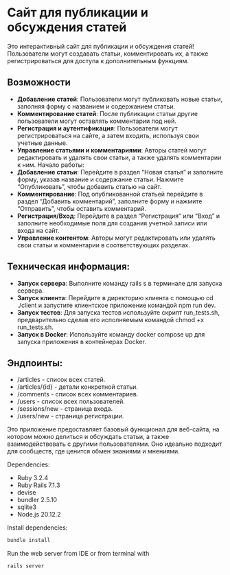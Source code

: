 # Сайт для публикации и обсуждения статей
Это интерактивный сайт для публикации и обсуждения статей! Пользователи могут создавать статьи, комментировать их, а также регистрироваться для доступа к дополнительным функциям.

## Возможности

- **Добавление статей**: Пользователи могут публиковать новые статьи, заполняя форму с названием и содержанием статьи.
- **Комментирование статей**: После публикации статьи другие пользователи могут оставлять комментарии под ней.
- **Регистрация и аутентификация**: Пользователи могут регистрироваться на сайте, а затем входить, используя свои учетные данные.
- **Управление статьями и комментариями**: Авторы статей могут редактировать и удалять свои статьи, а также удалять комментарии к ним.
Начало работы:
- **Добавление статьи**: Перейдите в раздел “Новая статья” и заполните форму, указав название и содержание статьи. Нажмите “Опубликовать”, чтобы добавить статью на сайт.
- **Комментирование**: Под опубликованной статьей перейдите в раздел “Добавить комментарий”, заполните форму и нажмите “Отправить”, чтобы оставить комментарий.
- **Регистрация/Вход**: Перейдите в раздел “Регистрация” или “Вход” и заполните необходимые поля для создания учетной записи или входа на сайт.
- **Управление контентом**: Авторы могут редактировать или удалять свои статьи и комментарии в соответствующих разделах.


## Техническая информация:
- **Запуск сервера**: Выполните команду rails s в терминале для запуска сервера.
- **Запуск клиента**: Перейдите в директорию клиента с помощью cd ./client и запустите клиентское приложение командой npm run dev.
- **Запуск тестов**: Для запуска тестов используйте скрипт run_tests.sh, предварительно сделав его исполняемым командой chmod +x run_tests.sh.
- **Запуск в Docker**: Используйте команду docker compose up для запуска приложения в контейнерах Docker.

## Эндпоинты:
- /articles - список всех статей.
- /articles/{id} - детали конкретной статьи.
- /comments - список всех комментариев.
- /users - список всех пользователей.
- /sessions/new - страница входа.
- /users/new - страница регистрации.

Это приложение предоставляет базовый функционал для веб-сайта, на котором можно делиться и обсуждать статьи, а также взаимодействовать с другими пользователями. Оно идеально подходит для сообществ, где ценится обмен знаниями и мнениями.

Dependencies:
- Ruby 3.2.4
- Ruby Rails 7.1.3
- devise
- bundler 2.5.10
- sqlite3
- Node.js 20.12.2


Install dependencies:
```bash
bundle install
```

Run the web server from IDE or from terminal with
```bash
rails server
```
